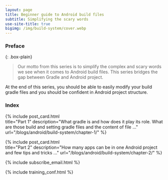 ```yaml
---
layout: page
title: Beginner guide to Android build files
subtitle: Simplifying the scary words
use-site-title: true
bigimg: /img/build-system/cover.webp
---
```

<!-- If I do not apply any class here, theme is taking it as heading which we want to avoid  -->

### Preface 

{: .box-plain}
>Our motto from this series is to simplify the complex and scary words we see when it comes to Android build files. This series bridges the gap between Gradle and Android project. 

 At the end of this series, you should be able to easily modify your build gradle files and you should be confident in Android project structure.


### Index

{% include post_card.html 	
title="Part 1" 
description="What gradle is and how does it play its role. What are those build and setting gradle files and the content of file ..."
url="/blogs/android/build-system/chapter-1/"
%}

{% include post_card.html 	
title="Part 2" 
description="How many apps can be in one Android project and few tips and tricks ..."
url="/blogs/android/build-system/chapter-2/"
%}


{% include subscribe_email.html %}

{% include training_conf.html %}


